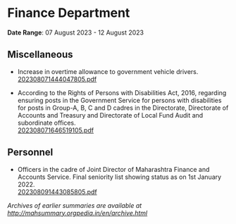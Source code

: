 # Finance Department

**Date Range**: 07 August 2023 - 12 August 2023


## Miscellaneous
- Increase in overtime allowance to government vehicle drivers.\
  [202308071444047805.pdf](https://gr.maharashtra.gov.in/Site/Upload/Government%20Resolutions/English/202308071444047805.pdf)

- According to the Rights of Persons with Disabilities Act, 2016, regarding ensuring posts in the Government Service for persons with disabilities for posts in Group-A, B, C and D cadres in the Directorate, Directorate of Accounts and Treasury and Directorate of Local Fund Audit and subordinate offices.\
  [202308071646519105.pdf](https://gr.maharashtra.gov.in/Site/Upload/Government%20Resolutions/English/202308071646519105.pdf)

## Personnel
- Officers in the cadre of Joint Director of Maharashtra Finance and Accounts Service. Final seniority list showing status as on 1st January 2022.\
  [202308091443085805.pdf](https://gr.maharashtra.gov.in/Site/Upload/Government%20Resolutions/English/202308091443085805.pdf)


*Archives of earlier summaries are available at http://mahsummary.orgpedia.in/en/archive.html*